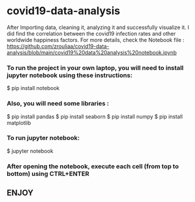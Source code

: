 # covid19-data-analysis

After Importing data, cleaning it, analyzing it and successfully visualize it. I did find the correlation between the covid19 infection rates and other worldwide happiness factors. For more details, check the Notebook file : https://github.com/zrouliaa/covid19-data-analysis/blob/main/covid19%20data%20analysis%20notebook.ipynb

### To run the project in your own laptop, you will need to install jupyter notebook using these instructions:

$ pip install notebook

### Also, you will need some libraries :

$ pip install pandas
$ pip install seaborn
$ pip install numpy
$ pip install matplotlib

### To run jupyter notebook:

$ jupyter notebook

### After opening the notebook, execute each cell (from top to bottom) using CTRL+ENTER

## ENJOY
